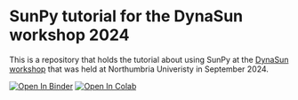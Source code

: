 # SunPy tutorial for the DynaSun workshop 2024

This is a repository that holds the tutorial about using SunPy at the [DynaSun workshop](https://sites.google.com/view/dynasun2024/overview?authuser=1) that was held at Northumbria Univeristy in September 2024.

[![Open In Binder](https://mybinder.org/badge_logo.svg)](https://mybinder.org/v2/gh/hayesla/DynaSun_workshop/HEAD)
[![Open In Colab](https://colab.research.google.com/assets/colab-badge.svg)](https://colab.research.google.com/github/hayesla/DynaSun_workshop/blob/main/sunpy_dynasun_tutorial.ipynb)
